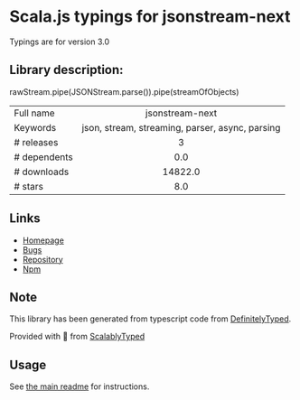 
# Scala.js typings for jsonstream-next

Typings are for version 3.0

## Library description:
rawStream.pipe(JSONStream.parse()).pipe(streamOfObjects)

|                    |                 |
| ------------------ | :-------------: |
| Full name          | jsonstream-next |
| Keywords           | json, stream, streaming, parser, async, parsing |
| # releases         | 3 |
| # dependents       | 0.0 |
| # downloads        | 14822.0 |
| # stars            | 8.0 |

## Links
- [Homepage](http://github.com/contra/JSONStream)
- [Bugs](https://github.com/contra/JSONStream/issues)
- [Repository](https://github.com/contra/JSONStream)
- [Npm](https://www.npmjs.com/package/jsonstream-next)
    


## Note
This library has been generated from typescript code from [DefinitelyTyped](https://definitelytyped.org).

Provided with :purple_heart: from [ScalablyTyped](https://github.com/oyvindberg/ScalablyTyped)

## Usage
See [the main readme](../../readme.md) for instructions.


